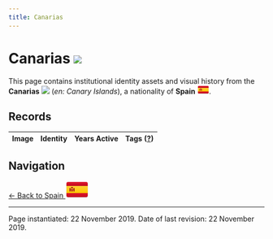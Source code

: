 ```yaml
---
title: Canarias
---
```


# Canarias <img src="/images/FlagKit/EU/ES/CN/CN@3x.png" class="flagkit-head">

This page contains institutional identity assets and visual history from the **Canarias** <img src="/images/FlagKit/EU/ES/CN/CN.png" class="flagkit"> (*en: Canary Islands*), a nationality of **Spain** <img src="/images/FlagKit/EU/ES/ES.png" class="flagkit">.

## Records

| Image | Identity | Years Active | Tags ([?](/guide/flags.html#Flags-Aiding-in-Classification)) |
| :---: | :------- | :-----------:| :---: |

## Navigation

[← Back to Spain <img src="/images/FlagKit/EU/ES/ES@2x.png" class="flagkit">](../ES.html)

---

Page instantiated: 22 November 2019.
Date of last revision: 22 November 2019.